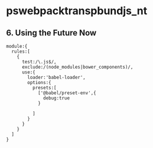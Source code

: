 # pswebpacktranspbundjs_nt
## 6. Using the Future Now
```
module:{
  rules:[
    {
      test:/\.js$/,
      exclude:/(node_modules|bower_components)/,
      use:{
        loader:'babel-loader',
        options:{
          presets:[
            ['@babel/preset-env',{
              debug:true
            }
            
          ]
        }
      }
    }
  ]
}
```
